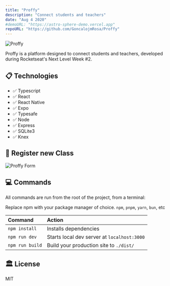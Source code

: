 ```yaml
---
title: "Proffy"
description: "Connect students and teachers"
date: "Aug 4 2020"
#demoURL: "https://astro-sphere-demo.vercel.app"
repoURL: "https://github.com/GoncalojmRosa/Proffy"
---
```


![Proffy](/proffy.png)

Proffy is a platform designed to connect students and teachers, developed during Rocketseat's Next Level Week #2.

## 📋 Technologies

- ✅ Typescript
- ✅ React
- ✅ React Native
- ✅ Expo
- ✅ Typesafe
- ✅ Node
- ✅ Express
- ✅ SQLite3
- ✅ Knex

## 💯 Register new Class

![Proffy Form](/proffy-form.png)

## 💻 Commands

All commands are run from the root of the project, from a terminal:

Replace npm with your package manager of choice. `npm`, `pnpm`, `yarn`, `bun`, etc

| Command         | Action                                      |
| :-------------- | :------------------------------------------ |
| `npm install`   | Installs dependencies                       |
| `npm run dev`   | Starts local dev server at `localhost:3000` |
| `npm run build` | Build your production site to `./dist/`     |

## 🏛️ License

MIT
